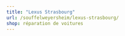 ```yaml
---
title: "Lexus Strasbourg"
url: /souffelweyersheim/lexus-strasbourg/
shop: réparation de voitures
---
```

